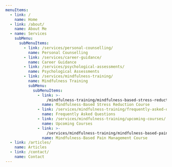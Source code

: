 ```yaml
---
menuItems:
  - link: /
    name: Home
  - link: /about/
    name: About Me
  - name: Services
    subMenu:
      subMenuItems:
        - link: /services/personal-counselling/
          name: Personal Counselling
        - link: /services/career-guidance/
          name: Career Guidance
        - link: /services/psychological-assessments/
          name: Psychological Assessments
        - link: /services/mindfulness-training/
          name: Mindfulness Training
          subMenu:
            subMenuItems:
              - link: >-
                  /mindfulness-training/mindfulness-based-stress-reduction-course/
                name: Mindfulness-Based Stress Reduction Course
              - link: /services/mindfulness-training/frequently-asked-questions/
                name: Frequently Asked Questions
              - link: /services/mindfulness-training/upcoming-courses/
                name: Upcoming Courses
              - link: >-
                  /services/mindfulness-training/mindfulness-based-pain-management-course/
                name: Mindfulness-Based Pain Management Course
  - link: /articles/
    name: Articles
  - link: /contact/
    name: Contact
---
```


